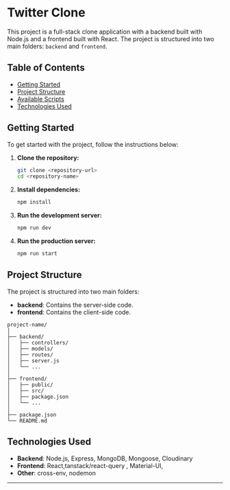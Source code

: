 

# Twitter Clone

This project is a full-stack clone  application with a backend built with Node.js and a frontend built with React. The project is structured into two main folders: `backend` and `frontend`.

## Table of Contents

- [Getting Started](#getting-started)
- [Project Structure](#project-structure)
- [Available Scripts](#available-scripts)
- [Technologies Used](#technologies-used)

## Getting Started

To get started with the project, follow the instructions below:

1. **Clone the repository:**
   ```bash
   git clone <repository-url>
   cd <repository-name>
   ```

2. **Install dependencies:**
   ```bash
   npm install
   ```

3. **Run the development server:**
   ```bash
   npm run dev
   ```

4. **Run the production server:**
   ```bash
   npm run start
   ```

## Project Structure

The project is structured into two main folders:

- **backend**: Contains the server-side code.
- **frontend**: Contains the client-side code.

```
project-name/
│
├── backend/
│   ├── controllers/
│   ├── models/
│   ├── routes/
│   ├── server.js
│   └── ...
│
├── frontend/
│   ├── public/
│   ├── src/
│   ├── package.json
│   └── ...
│
├── package.json
└── README.md
```


## Technologies Used

- **Backend**: Node.js, Express, MongoDB, Mongoose, Cloudinary
- **Frontend**: React,tanstack/react-query , Material-UI, 
- **Other**: cross-env, nodemon

---
